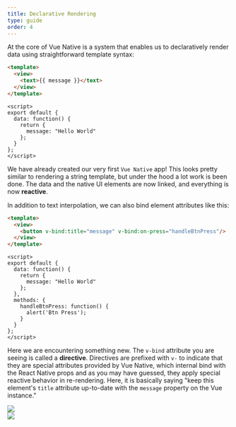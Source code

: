 ```yaml
---
title: Declarative Rendering
type: guide
order: 4
---
```


At the core of Vue Native is a system that enables us to declaratively render data using straightforward template syntax:

``` html
<template>
  <view>
    <text>{{ message }}</text>
  </view>
</template>
```
```JS
<script>
export default {
  data: function() {
    return {
      message: "Hello World"
    };
  }
};
</script>
```

We have already created our very first `Vue Native` app! This looks pretty similar to rendering a string template, but under the hood a lot work is been done. The data and the native UI elements are now linked, and everything is now **reactive**.

In addition to text interpolation, we can also bind element attributes like this:

``` html
<template>
  <view>
    <button v-bind:title="message" v-bind:on-press="handleBtnPress"/>
  </view>
</template>
```
```JS
<script>
export default {
  data: function() {
    return {
      message: "Hello World"
    };
  },
  methods: {
    handleBtnPress: function() {
      alert('Btn Press');
    }
  }
};
</script>
```

Here we are encountering something new. The `v-bind` attribute you are seeing is called a **directive**. Directives are prefixed with `v-` to indicate that they are special attributes provided by Vue Native, which internal bind with the React Native props and as you may have guessed, they apply special reactive behavior in re-rendering. Here, it is basically saying "keep this element's `title` attribute up-to-date with the `message` property on the Vue instance."

<div class="hello-world-container">
  <div class="hello-world-wrapper">
    <img src="/images/btn_helloWorld.png" class="img-wrapper" />
  </div>
  <div class="hello-world-wrapper">
    <img src="/images/btn_helloWorld_press.png" class="img-wrapper" />
  </div>
</div>
